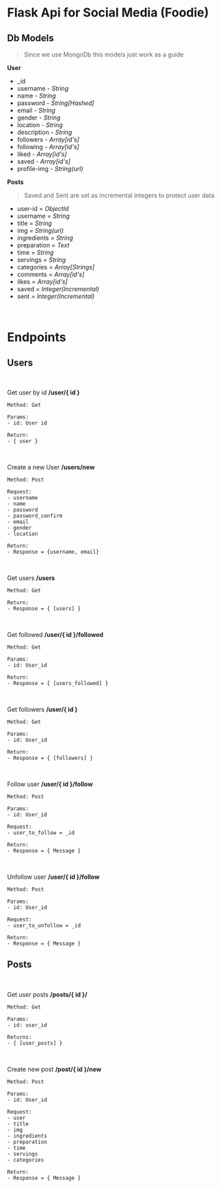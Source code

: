 # Flask Api for Social Media (Foodie)

## Db Models

> Since we use MongoDb this models just work as a guide

**User**

- \_id
- username - _String_
- name - _String_
- password - _String[Hashed]_
- email - _String_
- gender - _String_
- location - _String_
- description - _String_
- followers - _Array[id's]_
- following - _Array[id's]_
- liked - _Array[id's]_
- saved - _Array[id's]_
- profile-img - _String(url)_

**Posts**

> Saved and Sent are set as incremental integers to protect user data

- user-id = _ObjectId_
- username = _String_
- title = _String_
- img = _String(url)_
- ingredients = _String_
- preparation = _Text_
- time = _String_
- servings = _String_
- categories = _Array[Strings]_
- comments = _Array[id's]_
- likes = _Array[id's]_
- saved = _Integer(Incremental)_
- sent = _Integer(Incremental)_

<br/>

# Endpoints

## Users

<br/>

Get user by _id_ **/user/{ id }**

```
Method: Get

Params:
- id: User id

Return:
- { user }
```

<br/>

Create a new User **/users/new**

```
Method: Post

Request:
- username
- name
- password
- password_confirm
- email
- gender
- location

Return:
- Response = {username, email}
```

<br/>

Get users **/users**

```
Method: Get

Return:
- Response = { [users] }
```

<br/>

Get followed **/user/{ id }/followed**

```
Method: Get

Params:
- id: User_id

Return:
- Response = { [users_followed] }
```

<br/>

Get followers **/user/{ id }**

```
Method: Get

Params:
- id: User_id

Return:
- Response = { [followers] }
```

<br/>

Follow user **/user/{ id }/follow**

```
Method: Post

Params:
- id: User_id

Request:
- user_to_follow = _id

Return:
- Response = { Message }
```

<br/>

Unfollow user **/user/{ id }/follow**

```
Method: Post

Params:
- id: User_id

Request:
- user_to_unfollow = _id

Return:
- Response = { Message }
```

## Posts

<br>

Get user posts **/posts/{ id }/**

```
Method: Get

Params:
- id: user_id

Returns:
- { [user_posts] }
```

<br/>

Create new post **/post/{ id }/new**

```
Method: Post

Params:
- id: User_id

Request:
- user
- title
- img
- ingredients
- preparation
- time
- servings
- categories

Return:
- Response = { Message }
```
